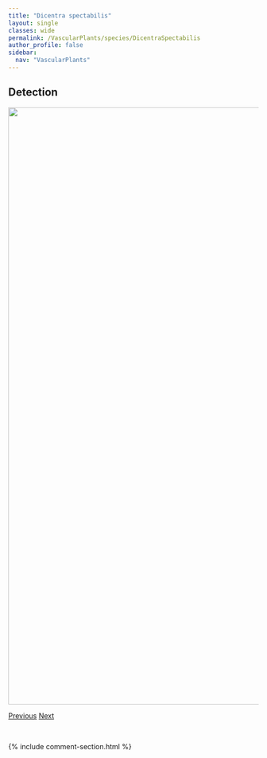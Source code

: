 ```yaml
---
title: "Dicentra spectabilis"
layout: single
classes: wide
permalink: /VascularPlants/species/DicentraSpectabilis
author_profile: false
sidebar:
  nav: "VascularPlants"
---
```


<h2>Detection</h2>

<a href="https://drive.google.com/uc?export=view&id=1GhP6-JDlteC3qdMyYcfgLKq0nUajwgUA">
<img src="https://drive.google.com/uc?export=view&id=1GhP6-JDlteC3qdMyYcfgLKq0nUajwgUA" height = "1200" width = "800">
</a>


<a href="/DevelopmentWebsite/VascularPlants/species/DescurainiaSophia" class="pagination--pager" title="Descurainia sophia">Previous</a> <a href="/DevelopmentWebsite/VascularPlants/species/Dichanthelium" class="pagination--pager" title="Dichanthelium">Next</a>

<p>&nbsp;</p>

{% include comment-section.html %}
